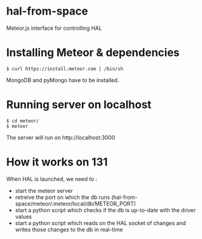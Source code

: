 hal-from-space
==============

Meteor.js interface for controlling HAL

# Installing Meteor & dependencies

	$ curl https://install.meteor.com | /bin/sh

MongoDB and pyMongo have to be installed.

# Running server on localhost

	$ cd meteor/
	$ meteor

The server will run on http://localhost:3000

# How it works on 131

When HAL is launched, we need to : 

* start the meteor server
* retreive the port on which the db runs (hal-from-space/meteor/.meteor/local/db/METEOR_PORT)
* start a python script which checks if the db is up-to-date with the driver values
* start a python script which reads on the HAL socket of changes and writes those changes to the db in real-time
